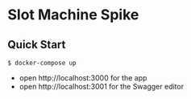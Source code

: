 # Slot Machine Spike

## Quick Start

    $ docker-compose up

* open http://localhost:3000 for the app
* open http://localhost:3001 for the Swagger editor
